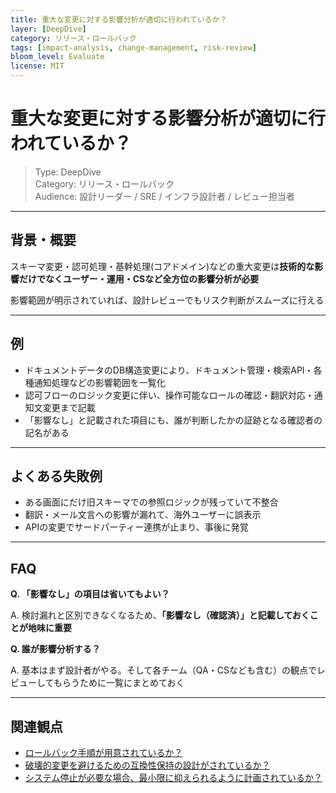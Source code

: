 ```yaml
---
title: 重大な変更に対する影響分析が適切に行われているか？
layer: [DeepDive]
category: リリース・ロールバック
tags: [impact-analysis, change-management, risk-review]
bloom_level: Evaluate
license: MIT
---
```


# 重大な変更に対する影響分析が適切に行われているか？

> Type: DeepDive  
> Category: リリース・ロールバック  
> Audience: 設計リーダー / SRE / インフラ設計者 / レビュー担当者

---

## 背景・概要

スキーマ変更・認可処理・基幹処理(コアドメイン)などの重大変更は**技術的な影響だけでなくユーザー・運用・CSなど全方位の影響分析が必要**

影響範囲が明示されていれば、設計レビューでもリスク判断がスムーズに行える

---

## 例

- ドキュメントデータのDB構造変更により、ドキュメント管理・検索API・各種通知処理などの影響範囲を一覧化
- 認可フローのロジック変更に伴い、操作可能なロールの確認・翻訳対応・通知文変更まで記載
- 「影響なし」と記載された項目にも、誰が判断したかの証跡となる確認者の記名がある

---

## よくある失敗例

- ある画面にだけ旧スキーマでの参照ロジックが残っていて不整合
- 翻訳・メール文言への影響が漏れて、海外ユーザーに誤表示
- APIの変更でサードパーティー連携が止まり、事後に発覚

---

## FAQ

**Q. 「影響なし」の項目は省いてもよい？**

A. 検討漏れと区別できなくなるため、**「影響なし（確認済）」と記載しておくことが地味に重要**

**Q. 誰が影響分析する？**

A. 基本はまず設計者がやる。そして各チーム（QA・CSなども含む）の観点でレビューしてもらうために一覧にまとめておく

---

## 関連観点

- [ロールバック手順が用意されているか？](https://zenn.dev/kanaria007/articles/d7b3809b6db0c1)
- [破壊的変更を避けるための互換性保持の設計がされているか？](https://zenn.dev/kanaria007/articles/e36029117ba81b)
- [システム停止が必要な場合、最小限に抑えられるように計画されているか？](https://zenn.dev/kanaria007/articles/bc767346d55ab2)
